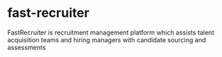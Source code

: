 # fast-recruiter
FastRecruiter is recruitment management platform which assists talent acquisition teams and hiring managers with candidate sourcing and assessments
